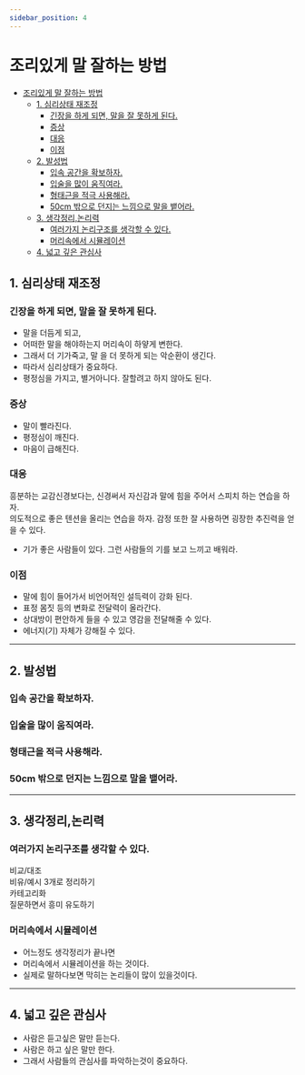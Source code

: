```yaml
---
sidebar_position: 4
---
```

# 조리있게 말 잘하는 방법  
- [조리있게 말 잘하는 방법](#조리있게-말-잘하는-방법)
  - [1. 심리상태 재조정](#1-심리상태-재조정)
    - [긴장을 하게 되면, 말을 잘 못하게 된다.](#긴장을-하게-되면-말을-잘-못하게-된다)
    - [증상](#증상)
    - [대응](#대응)
    - [이점](#이점)
  - [2. 발성법](#2-발성법)
    - [입속 공간을 확보하자.](#입속-공간을-확보하자)
    - [입술을 많이 움직여라.](#입술을-많이-움직여라)
    - [형태근을 적극 사용해라.](#형태근을-적극-사용해라)
    - [50cm 밖으로 던지는 느낌으로 말을 뱉어라.](#50cm-밖으로-던지는-느낌으로-말을-뱉어라)
  - [3. 생각정리,논리력](#3-생각정리논리력)
    - [여러가지 논리구조를 생각할 수 있다.](#여러가지-논리구조를-생각할-수-있다)
    - [머리속에서 시뮬레이션](#머리속에서-시뮬레이션)
  - [4. 넓고 깊은 관심사](#4-넓고-깊은-관심사)


## 1. 심리상태 재조정

### 긴장을 하게 되면, 말을 잘 못하게 된다.  
- 말을 더듬게 되고,  
- 어떠한 말을 해야하는지 머리속이 하얗게 변한다.  
- 그래서 더 기가죽고, 말 을 더 못하게 되는 악순환이 생긴다.  
- 따라서 심리상태가 중요하다.  
- 평정심을 가지고, 별거아니다. 잘할려고 하지 않아도 된다.  

### 증상  
- 말이 빨라진다.  
- 평정심이 깨진다.  
- 마음이 급해진다.  

### 대응
흥분하는 교감신경보다는, 신경써서 자신감과 말에 힘을 주어서 스피치 하는 연습을 하자.   
의도적으로 좋은 텐션을 올리는 연습을 하자.  감정 또한 잘 사용하면 굉장한 추진력을 얻을 수 있다.   
- 기가 좋은 사람들이 있다. 그런 사람들의 기를 보고 느끼고 배워라.  

### 이점    

- 말에 힘이 들어가서 비언어적인 설득력이 강화 된다.  
- 표정 몸짓 등의 변화로 전달력이 올라간다.  
- 상대방이 편안하게 들을 수 있고 영감을 전달해줄 수 있다.  
- 에너지(기) 자체가 강해질 수 있다.  

--- 

## 2. 발성법 

### 입속 공간을 확보하자.  

### 입술을 많이 움직여라.  

### 형태근을 적극 사용해라.  

### 50cm 밖으로 던지는 느낌으로 말을 뱉어라.  

--- 

## 3. 생각정리,논리력   

### 여러가지 논리구조를 생각할 수 있다.   

비교/대조  
비유/예시
3개로 정리하기  
카테고리화  
질문하면서 흥미 유도하기  

### 머리속에서 시뮬레이션

- 어느정도 생각정리가 끝나면  
- 머리속에서 시뮬레이션을 하는 것이다.  
- 실제로 말하다보면 막히는 논리들이 많이 있을것이다.  

---

## 4. 넓고 깊은 관심사    

- 사람은 듣고싶은 말만 듣는다.  
- 사람은 하고 싶은 말만 한다.  
- 그래서 사람들의 관심사를 파악하는것이 중요하다.  




